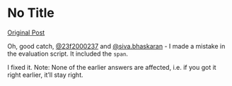 # No Title

[Original Post](https://discourse.onlinedegree.iitm.ac.in/t/161083/53)

<p>Oh, good catch, <a class="mention" href="/u/23f2000237">@23f2000237</a> and <a class="mention" href="/u/siva.bhaskaran">@siva.bhaskaran</a> - I made a mistake in the evaluation script. It included the <code>span</code>.</p>
<p>I fixed it. Note: None of the earlier answers are affected, i.e. if you got it right earlier, it’ll stay right.</p>